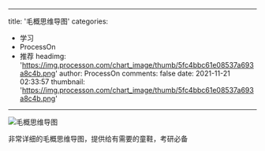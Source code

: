 
---
title: '毛概思维导图'
categories: 
 - 学习
 - ProcessOn
 - 推荐
headimg: 'https://img.processon.com/chart_image/thumb/5fc4bbc61e08537a693a8c4b.png'
author: ProcessOn
comments: false
date: 2021-11-21 02:33:57
thumbnail: 'https://img.processon.com/chart_image/thumb/5fc4bbc61e08537a693a8c4b.png'
---

<div>   
<img class="thumb" alt="毛概思维导图" src="https://img.processon.com/chart_image/thumb/5fc4bbc61e08537a693a8c4b.png" referrerpolicy="no-referrer">
<p>非常详细的毛概思维导图，提供给有需要的童鞋，考研必备</p>  
</div>
            